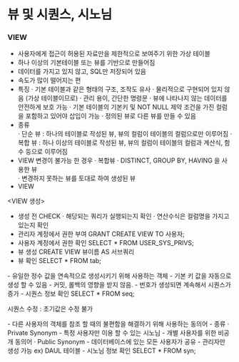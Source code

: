 # 뷰 및 시퀀스, 시노님

### VIEW
 - 사용자에게 접근이 허용된 자료만을 제한적으로 보여주기 위한 가상 테이블 
 - 하나 이상의 기본테이블 또는 뷰를 기반으로 만들어짐 
 - 데이터를 가지고 있지 않고, SQL만 저장되어 있음 
 - 속도가 많이 떨어지는 편
 - 특징
   · 기본 테이블과 같은 형태의 구조, 조작도 유사 
   · 물리적으로 구현되어 있지 않음 (가상 테이블이므로)
   · 관리 용이, 간단한 명령문 
   · 뷰에 나타나지 않는 데이터를 안전하게 보호 가능 
   · 기본 테이블의 기본키 및 NOT NULL 제약 조건을 가진 컬럼을 포함하고 있어야 삽입이 가능
   · 정의된 뷰로 다른 뷰를 만들 수 있음
 - 종류   
   · 단순 뷰 : 하나의 테이블로 작성된 뷰, 뷰의 컬럼이 테이블의 컬럼으로만 이루어짐 
   · 복합 뷰 : 하나 이상의 테이블로 작성된 뷰, 뷰의 컬럼이 테이블의 컬럼과 계산식, 함수 등으로 이루어짐
 - VIEW 변경이 불가능 한 경우 
   · 복합뷰 
   · DISTINCT, GROUP BY, HAVING 을 사용한 뷰   
   · 변경하지 못하는 뷰를 토대로 하여 생성된 뷰 
 - VIEW   
   
 <VIEW 생성>
 - 생성 전 CHECK 
   · 해당되는 쿼리가 실행되는지 확인
   · 연산수식은 컬럼명을 가지고 있는지 확인
 - 관리자 계정에서 권한 부여 
	GRANT CREATE VIEW TO 사용자;
 - 사용자 계정에서 권한 확인 
	SELECT * FROM USER_SYS_PRIVS;
 - 뷰 생성
    CREATE VIEW 뷰이름 AS 서브쿼리 
 - 뷰 확인
	SELECT * FROM tab; 
	
	
	
<Sequence>
 - 유일한 정수 값을 연속적으로 생성시키기 위해 사용하는 객체 
 - 기본 키 값을 자동으로 생성 할 수 있음
 - 커밋, 롤백의 영향을 받지 않음. 
 - 번호가 생성되면 계속해서 시퀀스가 증가 
 - 시퀀스 정보 확인
		SELECT * FROM seq;
		
		
 
시퀀스 수정 : 초기값은 수정 불가  


<Synonym>
 - 다른 사용자의 객체를 참조 할 때의 불편함을 해결하기 위해 사용하는 동의어
 - 종류
   · Private Synonym
     - 특정 사용자만 이용 할 수 있는 시노님
	 - 개별 사용자를 위한 비공개 동의어 
   · Public Synonym 
     - 데이터베이스에 있는 모든 사용자가 공유 
	 - 관리자만 생성 가능 
	   ex) DAUL 테이블 
 - 시노님 정보 확인
	SELECT * FROM syn;
	
		

